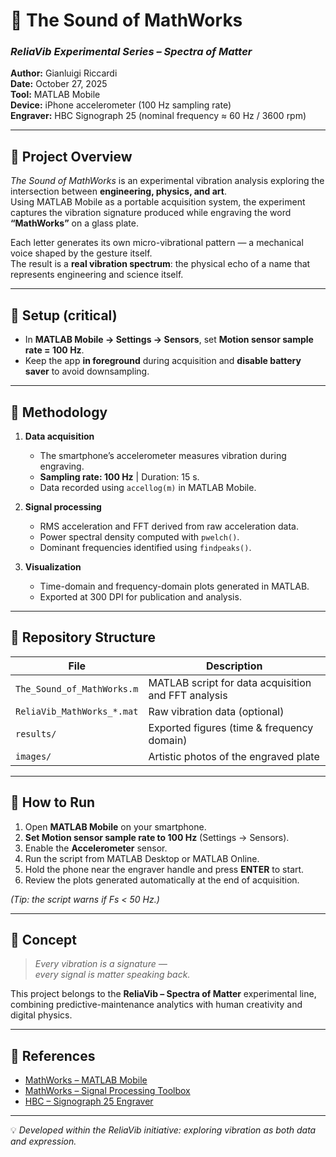 # 🧠 The Sound of MathWorks  
### *ReliaVib Experimental Series – Spectra of Matter*  

**Author:** Gianluigi Riccardi  
**Date:** October 27, 2025  
**Tool:** MATLAB Mobile  
**Device:** iPhone accelerometer (100 Hz sampling rate)  
**Engraver:** HBC Signograph 25 (nominal frequency ≈ 60 Hz / 3600 rpm)  

---

## 🔹 Project Overview  
*The Sound of MathWorks* is an experimental vibration analysis exploring the intersection between **engineering, physics, and art**.  
Using MATLAB Mobile as a portable acquisition system, the experiment captures the vibration signature produced while engraving the word **“MathWorks”** on a glass plate.  

Each letter generates its own micro-vibrational pattern — a mechanical voice shaped by the gesture itself.  
The result is a **real vibration spectrum**: the physical echo of a name that represents engineering and science itself.  

---

## 🔹 Setup (critical)
- In **MATLAB Mobile → Settings → Sensors**, set **Motion sensor sample rate = 100 Hz**.  
- Keep the app **in foreground** during acquisition and **disable battery saver** to avoid downsampling.  

---

## 🔹 Methodology
1. **Data acquisition**  
   - The smartphone’s accelerometer measures vibration during engraving.  
   - **Sampling rate: 100 Hz**  |  Duration: 15 s.  
   - Data recorded using `accellog(m)` in MATLAB Mobile.  

2. **Signal processing**  
   - RMS acceleration and FFT derived from raw acceleration data.  
   - Power spectral density computed with `pwelch()`.  
   - Dominant frequencies identified using `findpeaks()`.  

3. **Visualization**  
   - Time-domain and frequency-domain plots generated in MATLAB.  
   - Exported at 300 DPI for publication and analysis.  

---

## 🔹 Repository Structure
| File | Description |
|------|--------------|
| `The_Sound_of_MathWorks.m` | MATLAB script for data acquisition and FFT analysis |
| `ReliaVib_MathWorks_*.mat` | Raw vibration data (optional) |
| `results/` | Exported figures (time & frequency domain) |
| `images/` | Artistic photos of the engraved plate |

---

## 🔹 How to Run
1. Open **MATLAB Mobile** on your smartphone.  
2. **Set Motion sensor sample rate to 100 Hz** (Settings → Sensors).  
3. Enable the **Accelerometer** sensor.  
4. Run the script from MATLAB Desktop or MATLAB Online.  
5. Hold the phone near the engraver handle and press **ENTER** to start.  
6. Review the plots generated automatically at the end of acquisition.  

*(Tip: the script warns if Fs < 50 Hz.)*

---

## 🔹 Concept
> *Every vibration is a signature —  
>  every signal is matter speaking back.*  

This project belongs to the **ReliaVib – Spectra of Matter** experimental line, combining predictive-maintenance analytics with human creativity and digital physics.  

---

## 🔹 References
- [MathWorks – MATLAB Mobile](https://matlab.mathworks.com/mobile)  
- [MathWorks – Signal Processing Toolbox](https://www.mathworks.com/products/signal.html)  
- [HBC – Signograph 25 Engraver](https://www.hbc-signograph.com)  

---

💡 *Developed within the ReliaVib initiative: exploring vibration as both data and expression.*